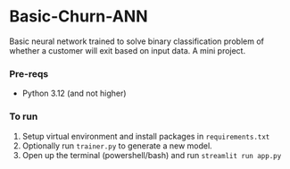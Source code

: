# Basic-Churn-ANN
Basic neural network trained to solve binary classification problem of whether a 
customer will exit based on input data. A mini project.

### Pre-reqs
* Python 3.12 (and not higher)
  
### To run
1. Setup virtual environment and install packages in ```requirements.txt```
2. Optionally run ```trainer.py``` to generate a new model.
3. Open up the terminal (powershell/bash) and run ```streamlit run app.py```
